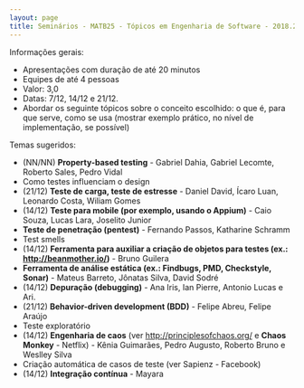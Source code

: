 ```yaml
---
layout: page
title: Seminários - MATB25 - Tópicos em Engenharia de Software - 2018.2
---
```


Informações gerais:

- Apresentações com duração de até 20 minutos
- Equipes de até 4 pessoas
- Valor: 3,0
- Datas: 7/12, 14/12 e 21/12.
- Abordar os seguinte tópicos sobre o conceito escolhido: o que é, para que serve, como se usa (mostrar exemplo prático, no nível de implementação, se possível)

Temas sugeridos:

- (NN/NN) **Property-based testing** - Gabriel Dahia, Gabriel Lecomte, Roberto Sales, Pedro Vidal
- Como testes influenciam o design
- (21/12) **Teste de carga, teste de estresse** - Daniel David, Ícaro Luan, Leonardo Costa, Wiliam Gomes
- (14/12) **Teste para mobile (por exemplo, usando o Appium)** - Caio Souza, Lucas Lara, Joselito Junior 
- **Teste de penetração (pentest)** - Fernando Passos, Katharine Schramm
- Test smells
- (14/12) **Ferramenta para auxiliar a criação de objetos para testes (ex.: <http://beanmother.io/>)** - Bruno Guilera
- **Ferramenta de análise estática (ex.: Findbugs, PMD, Checkstyle, Sonar)** - Mateus Barreto, Jônatas Silva, David Sodré
- (14/12) **Depuração (debugging)** - Ana Iris, Ian Pierre, Antonio Lucas e Ari.
- (21/12) **Behavior-driven development (BDD)** - Felipe Abreu, Felipe Araújo
- Teste exploratório
- (14/12) **Engenharia de caos** (ver <http://principlesofchaos.org/> e **Chaos Monkey** - Netflix) - Kênia Guimarães, Pedro Augusto, Roberto Bruno e Weslley Silva
- Criação automática de casos de teste (ver Sapienz - Facebook)
- (14/12) **Integração contínua** - Mayara
